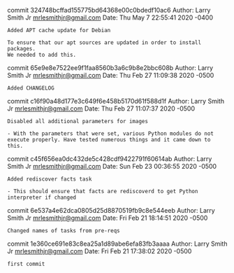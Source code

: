 commit 324748bcffad155775bd64368e00c0bdedf10ac6
Author: Larry Smith Jr <mrlesmithjr@gmail.com>
Date:   Thu May 7 22:55:41 2020 -0400

    Added APT cache update for Debian
    
    To ensure that our apt sources are updated in order to install packages.
    We needed to add this.

commit 65e9e8e7522ee9f1faa8560b3a6c9b8e2bbc608b
Author: Larry Smith Jr <mrlesmithjr@gmail.com>
Date:   Thu Feb 27 11:09:38 2020 -0500

    Added CHANGELOG

commit c16f90a48d177e3c649f6e458b5170d61f588d1f
Author: Larry Smith Jr <mrlesmithjr@gmail.com>
Date:   Thu Feb 27 11:07:37 2020 -0500

    Disabled all additional parameters for images
    
    - With the parameters that were set, various Python modules do not
    execute properly. Have tested numerous things and it came down to this.

commit c45f656ea0dc432de5c428cdf9422791f60614ab
Author: Larry Smith Jr <mrlesmithjr@gmail.com>
Date:   Sun Feb 23 00:36:55 2020 -0500

    Added rediscover facts task
    
    - This should ensure that facts are rediscoverd to get Python interpreter if changed

commit 6e537a4e62dca0805d25d8870519fb9c8e544eeb
Author: Larry Smith Jr <mrlesmithjr@gmail.com>
Date:   Fri Feb 21 18:14:51 2020 -0500

    Changed names of tasks from pre-reqs

commit 1e360ce691e83c8ea25a1d89abe6efa83fb3aaaa
Author: Larry Smith Jr <mrlesmithjr@gmail.com>
Date:   Fri Feb 21 17:38:02 2020 -0500

    first commit
